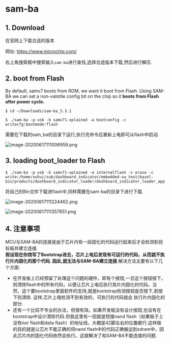 # sam-ba

## 1. Download

在官网上下载合适的版本  

网址: https://www.microchip.com/

右上角搜索框中搜索输入`sam-ba`进行查找,选择合适版本下载,然后进行解压.

## 2. boot from Flash

By default, samv7 boots from ROM, we want it boot from Flash. Using SAM-BA we can set a non-valotile config bit on the chip so it **boots from Flash after power cycle.**

```
$ cd ~/Downloads/sam-ba_3.3.1
```

```
$ ./sam-ba -p usb -b samv71-xplained -a bootconfig -c writecfg:bootmode:flash
```

需要在下载的sam_ba的目录下运行,执行完命令后重新上电即可从flash中启动.

![image-20200617111006959.png](https://github.com/chang1995/Learning_Notes/blob/master/picture_library/image-20200617111006959.png?raw=true)

## 3. loading boot_loader to Flash

```
$ ./sam-ba -p usb -b samv71-xplained -a internalflash -c erase -c write:/home/xuhui/sub/dashboard_indicator/embedded-sw_test/bazel-bin/products/dashboard_indicator_loader/dashboard_indicator_loader_app.bin 
```

将自己的Bin文件下载进flash中,同样需要在sam-ba的目录下进行下载.

![image-20200617111224462.png](https://github.com/chang1995/Learning_Notes/blob/master/picture_library/image-20200617111224462.png?raw=true)

![image-20200617111357651.png](https://github.com/chang1995/Learning_Notes/blob/master/picture_library/image-20200617111357651.png?raw=true)

## 4. 注意事项

MCU与SAM-BA的连接是由于芯片内有一段固化的代码运行起来后才会检测到目标板并建立连接.   
**假设现在你烧写了Bootstrap进去，芯片上电后发现有可运行的代码，从而就不执行片内固化的那个代码. 因此,就无法与SAM-BA建立连接**.解决方法主要有以下几个方面:  

* 在开发板上已经预留了处理这个问题的硬件，即有个按钮,一旦这个按钮按下，则清除flash中的所有代码，以便让芯片上电后执行其片内固化的代码。当    然，这个要bootstrap里面软件的支持,就是bootstrap检测按钮是否按下,若按下则清除. 这样,芯片上电检测不到有效的、可执行的代码就会 执行片内固化的部分.
* 还有一个比较不专业的办法，但很有效。如果开发板没有设计按钮,也没有在bootstrap中设计清除代码.但我这里有一招就是短接nand flash（如果板子上没有nor flash和data flash）的地址线，大概是42脚左右的位置都行.这样做的目的就是让芯片不能正确的将nand flash中的代码正确搬运到sdram中，因此芯片内的固化代码依然会执行。这就解决了和SAM-BA不能连接的问题.